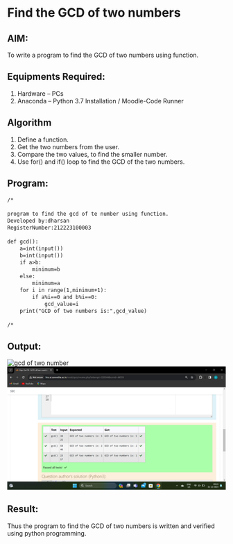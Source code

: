 # Find the GCD of two numbers

## AIM:
To write a program to find the GCD of two numbers using function.

## Equipments Required:
1. Hardware – PCs
2. Anaconda – Python 3.7 Installation / Moodle-Code Runner

## Algorithm
1. Define a function.
2. Get the two numbers from the user.
3. Compare the two values, to find the smaller number.
4. Use for() and if() loop to find the GCD of the two numbers.

## Program:
```
/*

program to find the gcd of te number using function.
Developed by:dharsan
RegisterNumber:212223100003

def gcd():
    a=int(input())
    b=int(input())
    if a>b:
        minimum=b
    else:
        minimum=a
    for i in range(1,minimum+1):
        if a%i==0 and b%i==0:
            gcd_value=i
    print("GCD of two numbers is:",gcd_value)

/*
```

## Output:
![gcd of two number](gcd.png)
![Alt text](<Screenshot (61).png>)

## Result:
Thus the program to find the GCD of two numbers is written and verified using python programming.
